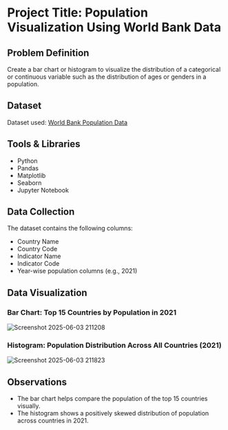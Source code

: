 # Project Title: Population Visualization Using World Bank Data

## Problem Definition
Create a bar chart or histogram to visualize the distribution of a categorical or continuous variable such as the distribution of ages or genders in a population.

## Dataset
Dataset used: [World Bank Population Data](https://data.worldbank.org/indicator/SP.POP.TOTL)

## Tools & Libraries
- Python  
- Pandas  
- Matplotlib  
- Seaborn  
- Jupyter Notebook  

## Data Collection

The dataset contains the following columns:
- Country Name  
- Country Code  
- Indicator Name  
- Indicator Code  
- Year-wise population columns (e.g., 2021)

## Data Visualization

### Bar Chart: Top 15 Countries by Population in 2021
![Screenshot 2025-06-03 211208](https://github.com/user-attachments/assets/0f2f6484-bfe5-4813-954f-007d9f12df3d)

### Histogram: Population Distribution Across All Countries (2021)
![Screenshot 2025-06-03 211823](https://github.com/user-attachments/assets/fe315c75-e3c8-4e7c-85aa-4b890598df1f)


## Observations
- The bar chart helps compare the population of the top 15 countries visually.
- The histogram shows a positively skewed distribution of population across countries in 2021.
